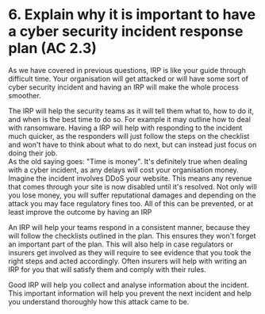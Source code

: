 # 6. Explain why it is important to have a cyber security incident response plan (AC 2.3)

As we have covered in previous questions, IRP is like your guide through difficult time. Your organisation will get attacked or will have some sort of cyber security incident and having an IRP will make the whole process smoother.

The IRP will help the security teams as it will tell them what to, how to do it, and when is the best time to do so. For example it may outline how to deal with ransomware. Having a IRP will help with responding to the incident much quicker, as the responders will just follow the steps on the checklist and won't have to think about what to do next, but can instead just focus on doing their job.\
As the old saying goes: "Time is money". It's definitely true when dealing with a cyber incident, as any delays will cost your organisation money. Imagine the incident involves DDoS your website. This means any revenue that comes through your site is now disabled until it's resolved. Not only will you lose money, you will suffer reputational damages and depending on the attack you may face regulatory fines too. All of this can be prevented, or at least improve the outcome by having an IRP

An IRP will help your teams respond in a consistent manner, because they will follow the checklists outlined in the plan. This ensures they won't forget an important part of the plan. This will also help in case regulators or insurers get involved as they will require to see evidence that you took the right steps and acted accordingly. Often insurers will help with writing an IRP for you that will satisfy them and comply with their rules.

Good IRP will help you collect and analyse information about the incident. This important information will help you prevent the next incident and help you understand thoroughly how this attack came to be.
